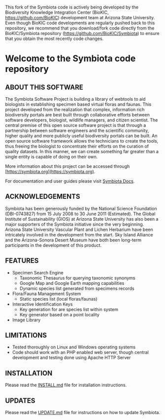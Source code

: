 This fork of the Symbiota code is actively being developed by the Biodiversity Knowledge Integration Center (BioKIC, https://github.com/BioKIC) development team at Arizona State University.
Even though BioKIC code developments are regularly pushed back to this repository, we recommend that you download/fork code directly from the
BioKIC/Symbiota repository (https://github.com/BioKIC/Symbiota) to ensure that you obtain the most recently code changes.

# Welcome to the Symbiota code repository

## ABOUT THIS SOFTWARE

The Symbiota Software Project is building a library of webtools to aid biologists in establishing specimen based virtual floras and faunas. This project developed from the realization that complex, information rich biodiversity portals are best built through collaborative efforts between software developers, biologist, wildlife managers, and citizen scientist. The central premise of this open source software project is that through a partnership between software engineers and the scientific community, higher quality and more publicly useful biodiversity portals can be built. An open source software framework allows the technicians to create the tools, thus freeing the biologist to concentrate their efforts on the curation of quality datasets. In this manner, we can create something far greater than a single entity is capable of doing on their own.

More information about this project can be accessed through [https://symbiota.org](https://symbiota.org).

For documentation and user guides please visit [Symbiota Docs](https://symbiota.org/docs).

## ACKNOWLEDGEMENTS

Symbiota has been generously funded by the National Science Foundation (DBI-0743827) from 15 July 2008 to 30 June 2011 (Estimated). The Global Institute of Sustainability (GIOS) at Arizona State University has also been a major supporters of the Symbiota initiative since the very beginning. Arizona State University Vascular Plant and Lichen Herbarium have been intricately involved in the development from the start. Sky Island Alliance and the Arizona-Sonora Desert Museum have both been long-term participants in the development of this product.

## FEATURES

- Specimen Search Engine
  - Taxonomic Thesaurus for querying taxonomic synonyms
  - Google Map and Google Earth mapping capabilities
  - Dynamic species list generated from specimens records
- Flora/Fauna Management System
  - Static species list (local floras/faunas)
- Interactive Identification Keys
  - Key generation for are species list within system
  - Key generator based on a point locality
- Image Library

## LIMITATIONS

- Tested thoroughly on Linux and Windows operating systems
- Code should work with an PHP enabled web server, though central development and testing done using Apache HTTP Server

## INSTALLATION

Please read the [INSTALL.md](docs/INSTALL.md) file for installation instructions.

## UPDATES

Please read the [UPDATE.md](docs/UPDATE.md) file for instructions on how to update Symbiota.
